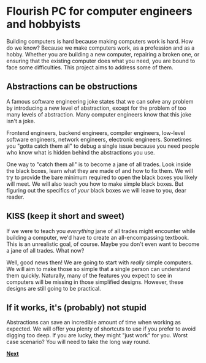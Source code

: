 # Flourish PC for computer engineers and hobbyists

Building computers is hard because making computers work is hard. How do we know? Because we make computers work, as a profession and as a hobby. Whether you are building a new computer, repairing a broken one, or ensuring that the existing computer does what you need, you are bound to face some difficulties. This project aims to address some of them.

## Abstractions can be obstructions
A famous software engineering joke states that we can solve any problem by introducing a new level of abstraction, except for the problem of too many levels of abstraction. Many computer engineers know that this joke isn't a joke.

Frontend engineers, backend engineers, compiler engineers, low-level software engineers, network engineers, electronic engineers. Sometimes you "gotta catch them all" to debug a single issue because you need people who know what is hidden behind the abstractions you use.

One way to "catch them all" is to become a jane of all trades. Look inside the black boxes, learn what they are made of and how to fix them. We will try to provide the bare minimum required to open the black boxes you likely will meet. We will also teach you how to make simple black boxes. But figuring out the specifics of _your_ black boxes we will leave to you, dear reader.

## KISS (keep it short and sweet)
If we were to teach you _everything_  jane of all trades might encounter while building a computer, we'd have to create an all-encompassing textbook. This is an unrealistic goal, of course. Maybe you don't even want to become a jane of all trades. What now?

Well, good news then! We are going to start with _really_ simple computers. We will aim to make those so simple that a single person can understand them quickly. Naturally, many of the features you expect to see in computers will be missing in those simplified designs. However, these designs are still going to be practical.

## If it works, it's (probably) not stupid
Abstractions can save an incredible amount of time when working as expected. We will offer you plenty of shortcuts to use if you prefer to avoid digging too deep. If you are lucky, they might "just work" for you. Worst case scenario? You will need to take the long way round.

[**Next**](./001.md)
